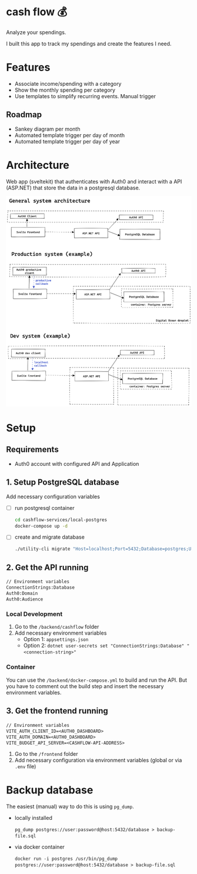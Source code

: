 # cash flow 💰

Analyze your spendings.

I built this app to track my spendings and create the features I need.

# Features
- Associate income/spending with a category
- Show the monthly spending per category
- Use templates to simplify recurring events. Manual trigger

## Roadmap
- Sankey diagram per month
- Automated template trigger per day of month
- Automated template trigger per day of year


# Architecture

Web app (sveltekit) that authenticates with Auth0 and interact with a API (ASP.NET) that store the data in a postgresql database.

![](./system-overview.excalidraw.png)


# Setup

## Requirements
- Auth0 account with configured API and Application

## 1. Setup PostgreSQL database

Add necessary configuration variables


- [ ] run postgresql container 
    ```bash
    cd cashflow-services/local-postgres
    docker-compose up -d
    ```
- [ ] create and migrate database
   ```bash
   ./utility-cli migrate "Host=localhost;Port=5432;Database=postgres;Username=postgres;Password=postgres"  "~/Repositories/budget/cashflow-cli/Scripts"
   ```
   
## 2. Get the API running

```
// Environment variables
ConnectionStrings:Database
Auth0:Domain
Auth0:Audience
```

### Local Development
1. Go to the `/backend/cashflow` folder 
2. Add necessary environment variables
   - Option 1: `appsettings.json`
   - Option 2: `dotnet user-secrets set "ConnectionStrings:Database" "<connection-string>"`

### Container
You can use the `/backend/docker-compose.yml` to build and run the API. But you have to comment out the build step and insert the necessary environment variables.


## 3. Get the frontend running

```
// Environment variables
VITE_AUTH_CLIENT_ID=<AUTH0_DASHBOARD>
VITE_AUTH_DOMAIN=<AUTH0_DASHBOARD>
VITE_BUDGET_API_SERVER=<CASHFLOW-API-ADDRESS>
```

1. Go  to the `/frontend` folder
2. Add necessary configuration via environment variables (global or via `.env` file)
   


# Backup database

The easiest (manual) way to do this is using `pg_dump`.

- locally installed
  
   `pg_dump postgres://user:password@host:5432/database > backup-file.sql`

- via docker container
  
   `docker run -i postgres /usr/bin/pg_dump postgres://user:password@host:5432/database > backup-file.sql`
